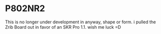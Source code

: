 # P802NR2
This is no longer under development in anyway, shape or form. i pulled the Zrib Board out in favor of an SKR Pro 1.1. wish me luck =D
